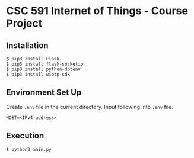 # CSC 591 Internet of Things - Course Project

## Installation
```
$ pip3 install Flask
$ pip3 install flask-socketio
$ pip3 install python-dotenv
$ pip3 install wiotp-sdk
```

## Environment Set Up
Create `.env` file in the current directory. Input following into `.env` file.
```
HOST=<IPv4 address>
```

## Execution
```
$ python3 main.py
```